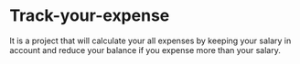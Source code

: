 # Track-your-expense
It is a project that will calculate your all expenses by keeping your salary in account and reduce your balance if you expense more than your salary.
